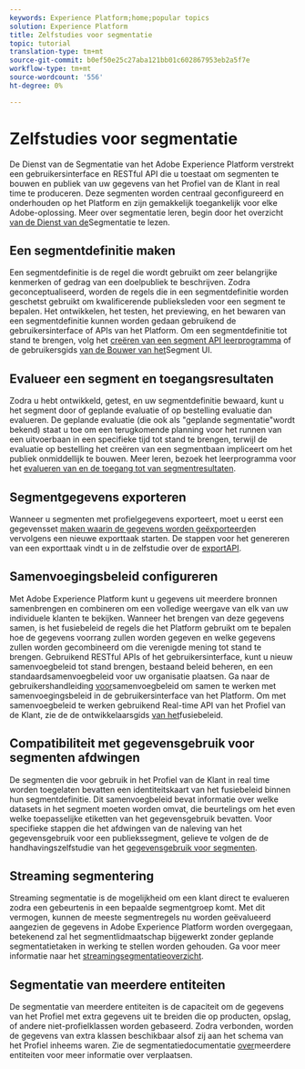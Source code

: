 ```yaml
---
keywords: Experience Platform;home;popular topics
solution: Experience Platform
title: Zelfstudies voor segmentatie
topic: tutorial
translation-type: tm+mt
source-git-commit: b0ef50e25c27aba121bb01c602867953eb2a5f7e
workflow-type: tm+mt
source-wordcount: '556'
ht-degree: 0%

---
```



# Zelfstudies voor segmentatie

De Dienst van de Segmentatie van het Adobe Experience Platform verstrekt een gebruikersinterface en RESTful API die u toestaat om segmenten te bouwen en publiek van uw gegevens van het Profiel van de Klant in real time te produceren. Deze segmenten worden centraal geconfigureerd en onderhouden op het Platform en zijn gemakkelijk toegankelijk voor elke Adobe-oplossing. Meer over segmentatie leren, begin door het overzicht [van de Dienst van de](../segmentation/home.md)Segmentatie te lezen.

## Een segmentdefinitie maken

Een segmentdefinitie is de regel die wordt gebruikt om zeer belangrijke kenmerken of gedrag van een doelpubliek te beschrijven. Zodra geconceptualiseerd, worden de regels die in een segmentdefinitie worden geschetst gebruikt om kwalificerende publieksleden voor een segment te bepalen. Het ontwikkelen, het testen, het previewing, en het bewaren van een segmentdefinitie kunnen worden gedaan gebruikend de gebruikersinterface of APIs van het Platform. Om een segmentdefinitie tot stand te brengen, volg het [creëren van een segment API leerprogramma](../segmentation/tutorials/create-a-segment.md) of de gebruikersgids [van de Bouwer van het](../segmentation/ui/overview.md)Segment UI.

## Evalueer een segment en toegangsresultaten

Zodra u hebt ontwikkeld, getest, en uw segmentdefinitie bewaard, kunt u het segment door of geplande evaluatie of op bestelling evaluatie dan evalueren. De geplande evaluatie (die ook als &quot;geplande segmentatie&quot;wordt bekend) staat u toe om een terugkomende planning voor het runnen van een uitvoerbaan in een specifieke tijd tot stand te brengen, terwijl de evaluatie op bestelling het creëren van een segmentbaan impliceert om het publiek onmiddellijk te bouwen. Meer leren, bezoek het leerprogramma voor het [evalueren van en de toegang tot van segmentresultaten](../segmentation/tutorials/evaluate-a-segment.md).

## Segmentgegevens exporteren

Wanneer u segmenten met profielgegevens exporteert, moet u eerst een gegevensset [maken waarin de gegevens worden geëxporteerd](../segmentation/tutorials/create-dataset-export-segment.md)en vervolgens een nieuwe exporttaak starten. De stappen voor het genereren van een exporttaak vindt u in de zelfstudie over de [exportAPI](../segmentation/tutorials/export-data.md).

## Samenvoegingsbeleid configureren

Met Adobe Experience Platform kunt u gegevens uit meerdere bronnen samenbrengen en combineren om een volledige weergave van elk van uw individuele klanten te bekijken. Wanneer het brengen van deze gegevens samen, is het fusiebeleid de regels die het Platform gebruikt om te bepalen hoe de gegevens voorrang zullen worden gegeven en welke gegevens zullen worden gecombineerd om die verenigde mening tot stand te brengen. Gebruikend RESTful APIs of het gebruikersinterface, kunt u nieuw samenvoegbeleid tot stand brengen, bestaand beleid beheren, en een standaardsamenvoegbeleid voor uw organisatie plaatsen. Ga naar de gebruikershandleiding [voor](../profile/ui/merge-policies.md)samenvoegbeleid om samen te werken met samenvoegingsbeleid in de gebruikersinterface van het Platform. Om met samenvoegbeleid te werken gebruikend Real-time API van het Profiel van de Klant, zie de de ontwikkelaarsgids [van het](../profile/api/merge-policies.md)fusiebeleid.

## Compatibiliteit met gegevensgebruik voor segmenten afdwingen

De segmenten die voor gebruik in het Profiel van de Klant in real time worden toegelaten bevatten een identiteitskaart van het fusiebeleid binnen hun segmentdefinitie. Dit samenvoegbeleid bevat informatie over welke datasets in het segment moeten worden omvat, die beurtelings om het even welke toepasselijke etiketten van het gegevensgebruik bevatten. Voor specifieke stappen die het afdwingen van de naleving van het gegevensgebruik voor een publiekssegment, gelieve te volgen de de handhavingszelfstudie van het [gegevensgebruik voor segmenten](../segmentation/tutorials/governance.md).

## Streaming segmentering

Streaming segmentatie is de mogelijkheid om een klant direct te evalueren zodra een gebeurtenis in een bepaalde segmentgroep komt. Met dit vermogen, kunnen de meeste segmentregels nu worden geëvalueerd aangezien de gegevens in Adobe Experience Platform worden overgegaan, betekenend zal het segmentlidmaatschap bijgewerkt zonder geplande segmentatietaken in werking te stellen worden gehouden. Ga voor meer informatie naar het [streamingsegmentatieoverzicht](../segmentation/api/streaming-segmentation.md).

## Segmentatie van meerdere entiteiten

De segmentatie van meerdere entiteiten is de capaciteit om de gegevens van het Profiel met extra gegevens uit te breiden die op producten, opslag, of andere niet-profielklassen worden gebaseerd. Zodra verbonden, worden de gegevens van extra klassen beschikbaar alsof zij aan het schema van het Profiel inheems waren. Zie de segmentatiedocumentatie [over](../segmentation/multi-entity-segmentation.md)meerdere entiteiten voor meer informatie over verplaatsen.
